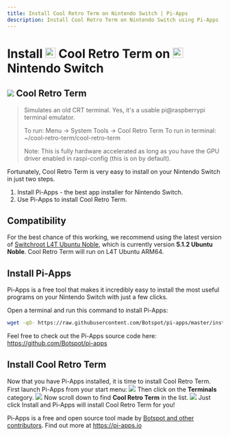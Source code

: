 ```yaml
---
title: Install Cool Retro Term on Nintendo Switch | Pi-Apps
description: Install Cool Retro Term on Nintendo Switch using Pi-Apps
---
```

<div class="simple-install-content content">

# Install <img src="/img/app-icons/Cool Retro Term/icon-64.png" height=24> Cool Retro Term on <img src=/img/other-icons/switch-icon.svg height=24> Nintendo Switch

## <img src="/img/app-icons/Cool Retro Term/icon-64.png"> Cool Retro Term
> Simulates an old CRT terminal.
> Yes, it's a usable pi@raspberrypi terminal emulator.
> 
> To run: Menu -> System Tools -> Cool Retro Term
> To run in terminal: ~/cool-retro-term/cool-retro-term
> 
> Note: This is fully hardware accelerated as long as you have the GPU driver enabled in raspi-config (this is on by default).

Fortunately, Cool Retro Term is very easy to install on your Nintendo Switch in just two steps.
1. Install Pi-Apps - the best app installer for Nintendo Switch.
2. Use Pi-Apps to install Cool Retro Term.
</div>
<div class="simple-install-content content">

## Compatibility
For the best chance of this working, we recommend using the latest version of [Switchroot L4T Ubuntu Noble](https://wiki.switchroot.org/wiki/linux/l4t-ubuntu-noble-installation-guide), which is currently version **5.1.2 Ubuntu Noble**.
Cool Retro Term will run on L4T Ubuntu ARM64.
</div>
<div class="simple-install-content content">

## Install Pi-Apps

Pi-Apps is a free tool that makes it incredibly easy to install the most useful programs on your Nintendo Switch with just a few clicks.

Open a terminal and run this command to install Pi-Apps:
```bash
wget -qO- https://raw.githubusercontent.com/Botspot/pi-apps/master/install | bash
```
Feel free to check out the Pi-Apps source code here: https://github.com/Botspot/pi-apps
</div>
<div class="simple-install-content content">

## Install Cool Retro Term

Now that you have Pi-Apps installed, it is time to install Cool Retro Term.
First launch Pi-Apps from your start menu:
<img src="/img/start-menu.png">
Then click on the <b>Terminals</b> category.
<img src="/img/category-selections/Terminals.png">
Now scroll down to find <b>Cool Retro Term</b> in the list.
<img src="/img/app-icons/Cool Retro Term/app-selection.png">
Just click Install and Pi-Apps will install Cool Retro Term for you!
</div>
<div class="simple-install-content content">

Pi-Apps is a free and open source tool made by [Botspot and other contributors](/about/#contributors). Find out more at https://pi-apps.io
</div>
